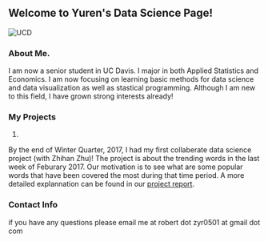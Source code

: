 ## Welcome to Yuren's Data Science Page!    
![UCD](https://www.stat.ucdavis.edu/local_resources/images/header-blue1.png)
### About Me. 
I am now a senior student in UC Davis. I major in both Applied Statistics and Economics. I am now focusing on learning basic methods for data science and data visualization as well as stastical programming. Although I am new to this field, I have grown strong interests already!

### My Projects
1.
By the end of Winter Quarter, 2017, I had my first collaberate data science project (with Zhihan Zhu)! 
The project is about the trending words in the last week of Feburary 2017. Our motivation is to see what are some popular words that have been covered the most during that time period. A more detailed explannation can be found in our [project report](https://github.com/zyrr95/Final-Project-Sta-141B/blob/master/Final%2Bproject%2Breport%2BYuren%2BZhang%252C%2BZhihan%2BZhu.md). 


### Contact Info
if you have any questions please email me at robert dot zyr0501 at gmail dot com
